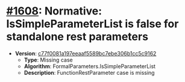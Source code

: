 # [#1608](https://github.com/tc39/ecma262/pull/1608/files): Normative: IsSimpleParameterList is false for standalone rest parameters

- **Version**: [c77f0081a197eeaaf5589bc7ebe306b1cc5c9162](https://github.com/tc39/ecma262/commits/c77f0081a197eeaaf5589bc7ebe306b1cc5c9162)
  - **Type**: Missing case
  - **Algorithm**: FormalParameters.IsSimpleParameterList
  - **Description**: FunctionRestParameter case is missing

